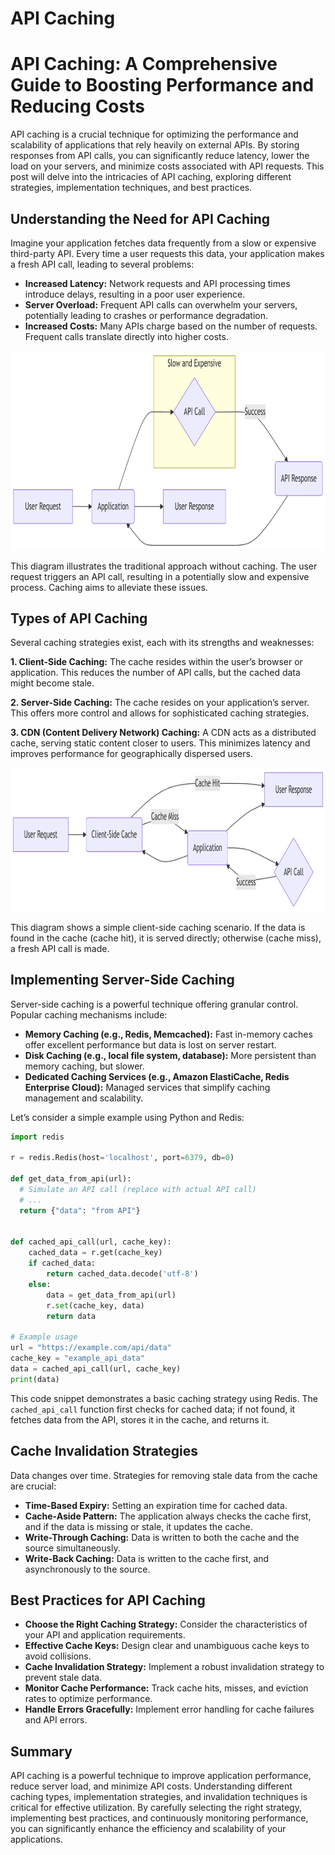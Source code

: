 # API Caching


# API Caching: A Comprehensive Guide to Boosting Performance and Reducing Costs

API caching is a crucial technique for optimizing the performance and
scalability of applications that rely heavily on external APIs. By
storing responses from API calls, you can significantly reduce latency,
lower the load on your servers, and minimize costs associated with API
requests. This post will delve into the intricacies of API caching,
exploring different strategies, implementation techniques, and best
practices.

## Understanding the Need for API Caching

Imagine your application fetches data frequently from a slow or
expensive third-party API. Every time a user requests this data, your
application makes a fresh API call, leading to several problems:

- **Increased Latency:** Network requests and API processing times
  introduce delays, resulting in a poor user experience.
- **Server Overload:** Frequent API calls can overwhelm your servers,
  potentially leading to crashes or performance degradation.
- **Increased Costs:** Many APIs charge based on the number of requests.
  Frequent calls translate directly into higher costs.

<img src="index_files/figure-commonmark/mermaid-figure-1.png"
style="width:8.53in;height:3.32in" />

This diagram illustrates the traditional approach without caching. The
user request triggers an API call, resulting in a potentially slow and
expensive process. Caching aims to alleviate these issues.

## Types of API Caching

Several caching strategies exist, each with its strengths and
weaknesses:

**1. Client-Side Caching:** The cache resides within the user’s browser
or application. This reduces the number of API calls, but the cached
data might become stale.

**2. Server-Side Caching:** The cache resides on your application’s
server. This offers more control and allows for sophisticated caching
strategies.

**3. CDN (Content Delivery Network) Caching:** A CDN acts as a
distributed cache, serving static content closer to users. This
minimizes latency and improves performance for geographically dispersed
users.

<img src="index_files/figure-commonmark/mermaid-figure-2.png"
style="width:9.17in;height:2.39in" />

This diagram shows a simple client-side caching scenario. If the data is
found in the cache (cache hit), it is served directly; otherwise (cache
miss), a fresh API call is made.

## Implementing Server-Side Caching

Server-side caching is a powerful technique offering granular control.
Popular caching mechanisms include:

- **Memory Caching (e.g., Redis, Memcached):** Fast in-memory caches
  offer excellent performance but data is lost on server restart.
- **Disk Caching (e.g., local file system, database):** More persistent
  than memory caching, but slower.
- **Dedicated Caching Services (e.g., Amazon ElastiCache, Redis
  Enterprise Cloud):** Managed services that simplify caching management
  and scalability.

Let’s consider a simple example using Python and Redis:

``` python
import redis

r = redis.Redis(host='localhost', port=6379, db=0)

def get_data_from_api(url):
  # Simulate an API call (replace with actual API call)
  # ...
  return {"data": "from API"}


def cached_api_call(url, cache_key):
    cached_data = r.get(cache_key)
    if cached_data:
        return cached_data.decode('utf-8')
    else:
        data = get_data_from_api(url)
        r.set(cache_key, data)
        return data

# Example usage
url = "https://example.com/api/data"
cache_key = "example_api_data"
data = cached_api_call(url, cache_key)
print(data)
```

This code snippet demonstrates a basic caching strategy using Redis. The
`cached_api_call` function first checks for cached data; if not found,
it fetches data from the API, stores it in the cache, and returns it.

## Cache Invalidation Strategies

Data changes over time. Strategies for removing stale data from the
cache are crucial:

- **Time-Based Expiry:** Setting an expiration time for cached data.
- **Cache-Aside Pattern:** The application always checks the cache
  first, and if the data is missing or stale, it updates the cache.
- **Write-Through Caching:** Data is written to both the cache and the
  source simultaneously.
- **Write-Back Caching:** Data is written to the cache first, and
  asynchronously to the source.

## Best Practices for API Caching

- **Choose the Right Caching Strategy:** Consider the characteristics of
  your API and application requirements.
- **Effective Cache Keys:** Design clear and unambiguous cache keys to
  avoid collisions.
- **Cache Invalidation Strategy:** Implement a robust invalidation
  strategy to prevent stale data.
- **Monitor Cache Performance:** Track cache hits, misses, and eviction
  rates to optimize performance.
- **Handle Errors Gracefully:** Implement error handling for cache
  failures and API errors.

## Summary

API caching is a powerful technique to improve application performance,
reduce server load, and minimize API costs. Understanding different
caching types, implementation strategies, and invalidation techniques is
critical for effective utilization. By carefully selecting the right
strategy, implementing best practices, and continuously monitoring
performance, you can significantly enhance the efficiency and
scalability of your applications.
